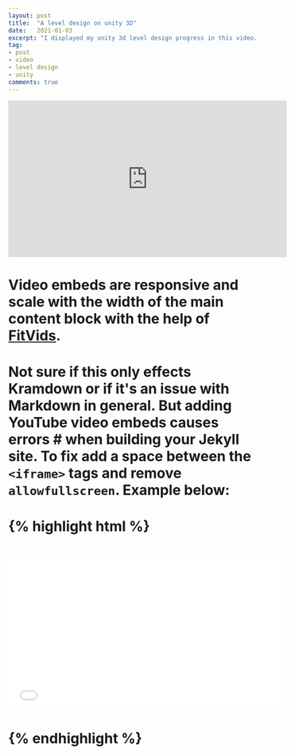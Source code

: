 ```yaml
---
layout: post
title:  "A level design on unity 3D"
date:   2021-01-03
excerpt: "I displayed my unity 3d level design progress in this video. Enjoy!"
tag:
- post
- video
- level design
- unity 
comments: true
---
```

<iframe width="560" height="315" src="https://www.youtube.com/watch?v=DXh7yeCFD5Y" frameborder="0"> </iframe>

# Video embeds are responsive and scale with the width of the main content block with the help of [FitVids](http://fitvidsjs.com/).

# Not sure if this only effects Kramdown or if it's an issue with Markdown in general. But adding YouTube video embeds causes errors #  when building your Jekyll site. To fix add a space between the `<iframe>` tags and remove `allowfullscreen`. Example below:

# {% highlight html %}
# <iframe width="560" height="315" src="//www.youtube.com/embed/SU3kYxJmWuQ" frameborder="0"> </iframe>
# {% endhighlight %}
